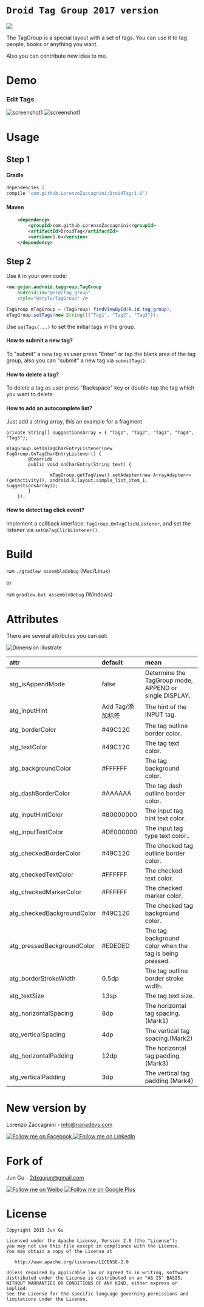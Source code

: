 # `Droid Tag Group 2017 version`

[![](https://jitpack.io/v/LorenzoZaccagnini/DroidTag.svg)](https://jitpack.io/#LorenzoZaccagnini/DroidTag)

The TagGroup is a special layout with a set of tags. You can use it to tag people, books or anything you want.

Also you can contribute new idea to me.

# Demo

### Edit Tags
![screenshot1](https://preview.ibb.co/bBobP5/normaltag_Crop.png)
![screenshot1](https://preview.ibb.co/jMKfHQ/autocomplete_Crop.png)


# Usage

## Step 1

#### Gradle
```groovy
dependencies {
compile 'com.github.LorenzoZaccagnini:DroidTag:1.6'}
```

#### Maven
```xml
	<dependency>
	    <groupId>com.github.LorenzoZaccagnini</groupId>
	    <artifactId>DroidTag</artifactId>
	    <version>1.6</version>
	</dependency>
```

## Step 2

Use it in your own code:
```xml
<me.gujun.android.taggroup.TagGroup
    android:id="@+id/tag_group"
    style="@style/TagGroup" />
```

```java
TagGroup mTagGroup = (TagGroup) findViewById(R.id.tag_group);
mTagGroup.setTags(new String[]{"Tag1", "Tag2", "Tag3"});
```
Use `setTags(...)` to set the initial tags in the group.

#### How to submit a new tag?

To "submit" a new tag as user press "Enter" or tap the blank area of the tag group, also you can "submit" a new tag via `submitTag()`.

#### How to delete a tag?

To delete a tag as user press "Backspace" key or double-tap the tag which you want to delete.


#### How to add an autocomplete list?

Just add a string array, this an example for a fragment
	
	private String[] suggestionsArray = { "Tag1", "Tag2", "Tag3", "Tag4", "Tag5"};
        
	mTagGroup.setOnTagCharEntryListener(new TagGroup.OnTagCharEntryListener() {
            @Override
            public void onCharEntry(String text) {
		
                    mTagGroup.getTagView().setAdapter(new ArrayAdapter<>(getActivity(), android.R.layout.simple_list_item_1, suggestionsArray));
            }
        });

#### How to detect tag click event?

Implement a callback interface: `TagGroup.OnTagClickListener`, and set the listener via `setOnTagClickListener()`.


# Build

run `./gradlew assembleDebug` (Mac/Linux)

or

run `gradlew.bat assembleDebug` (Windows)

# Attributes

There are several attributes you can set:

![Dimension illustrate](http://ww2.sinaimg.cn/large/bce2dea9gw1epov0i8x6kj20rk054q4g.jpg)

|           attr        	|     default      |                         mean                          	 |
|:------------------------- |:---------------- |:------------------------------------------------------- |
| atg_isAppendMode      	| false            | Determine the TagGroup mode, APPEND or single DISPLAY.  |
| atg_inputHint   	        | Add Tag/添加标签  | The hint of the INPUT tag.                              |
| atg_borderColor	        | #49C120          | The tag outline border color.                           |
| atg_textColor          	| #49C120          | The tag text color.                           	         |
| atg_backgroundColor       | #FFFFFF          | The tag background color.                               |
| atg_dashBorderColor       | #AAAAAA          | The tag dash outline border color.                      |
| atg_inputHintColor        | #80000000        | The input tag hint text color.                          |
| atg_inputTextColor        | #DE000000        | The input tag type text color..                         |
| atg_checkedBorderColor    | #49C120          | The checked tag outline border color.                   |
| atg_checkedTextColor      | #FFFFFF          | The checked text color.                                 |
| atg_checkedMarkerColor    | #FFFFFF          | The checked marker color.                               |
| atg_checkedBackgroundColor| #49C120          | The checked tag background color.                       |
| atg_pressedBackgroundColor| #EDEDED          | The tag background color when the tag is being pressed. |
| atg_borderStrokeWidth     | 0.5dp            | The tag outline border stroke width.        	         |
| atg_textSize          	| 13sp             | The tag text size.                                  	 |
| atg_horizontalSpacing     | 8dp              | The horizontal tag spacing.(Mark1)                      |
| atg_verticalSpacing  	    | 4dp              | The vertical tag spacing.(Mark2)                      	 |
| atg_horizontalPadding	    | 12dp             | The horizontal tag padding.(Mark3)                      |
| atg_verticalPadding  	    | 3dp              | The vertical tag padding.(Mark4)                        |

# New version by

Lorenzo Zaccagnini - <info@nanadevs.com>

<a href="https://www.facebook.com/DrLorenzoZaccagnini">
  <img alt="Follow me on Facebook" src="https://www.brandsbay.com/media/wysiwyg/facebook-icon.jpg"/>
</a>
<a href="https://www.linkedin.com/in/lorenzo-zaccagnini/">
  <img alt="Follow me on LinkedIn" src="https://www.rochester.edu/templatefiles/rwd/img/social-linkedin.png"/>
</a>

# Fork of

Jun Gu - <2dxgujun@gmail.com>

<a href="http://weibo.com/2dxgujun">
  <img alt="Follow me on Weibo" src="http://ww4.sinaimg.cn/large/bce2dea9gw1epjhk9h9m6j20230233yb.jpg"/>
</a>
<a href="https://plus.google.com/u/0/113657331852211913645">
  <img alt="Follow me on Google Plus" src="http://ww1.sinaimg.cn/large/bce2dea9gw1epjhbx0ouij2023023jr6.jpg"/>
</a>

# License

    Copyright 2015 Jun Gu

    Licensed under the Apache License, Version 2.0 (the "License");
    you may not use this file except in compliance with the License.
    You may obtain a copy of the License at

       http://www.apache.org/licenses/LICENSE-2.0

    Unless required by applicable law or agreed to in writing, software
    distributed under the License is distributed on an "AS IS" BASIS,
    WITHOUT WARRANTIES OR CONDITIONS OF ANY KIND, either express or implied.
    See the License for the specific language governing permissions and
    limitations under the License.
